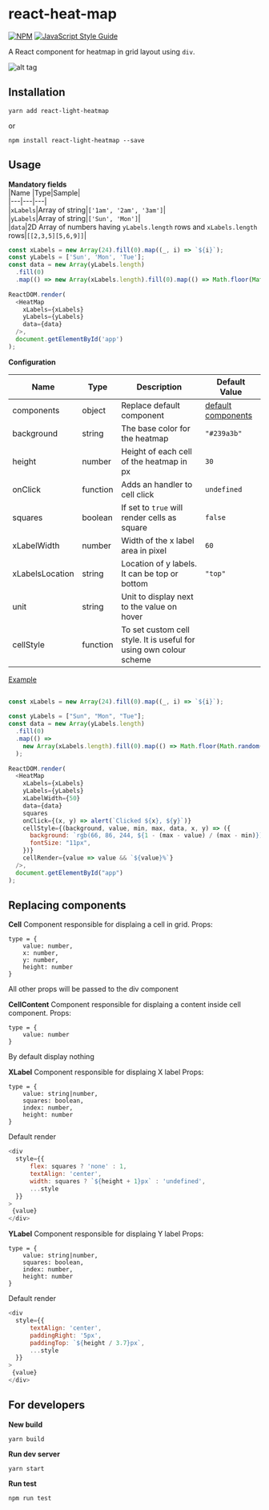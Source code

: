 
# react-heat-map  
  
[![NPM](https://img.shields.io/npm/v/react-light-heatmap.svg)](https://www.npmjs.com/package/react-light-heatmap) [![JavaScript Style Guide](https://img.shields.io/badge/code_style-standard-brightgreen.svg)](https://standardjs.com)
  
A React component for heatmap in grid layout using `div`.  
  
![alt tag](https://github.com/elv1n/react-light-heatmap/raw/master/example/public/screenshot.png)  
  
## Installation  
  
```  
yarn add react-light-heatmap  
```  
  
or   
  
```  
npm install react-light-heatmap --save  
```  
  
  
## Usage  
  
**Mandatory fields**   
|Name |Type|Sample|  
|---|---|---|  
|`xLabels`|Array of string|`['1am', '2am', '3am']`|  
|`yLabels`|Array of string|`['Sun', 'Mon']`|  
|`data`|2D Array of numbers having `yLabels.length` rows and `xLabels.length` rows|`[[2,3,5][5,6,9]]`|   
  
```javascript  
const xLabels = new Array(24).fill(0).map((_, i) => `${i}`);  
const yLabels = ['Sun', 'Mon', 'Tue'];  
const data = new Array(yLabels.length)  
  .fill(0)  
  .map(() => new Array(xLabels.length).fill(0).map(() => Math.floor(Math.random() * 100)));  
  
ReactDOM.render(  
  <HeatMap  
    xLabels={xLabels}  
    yLabels={yLabels}  
    data={data}  
  />,  
  document.getElementById('app')  
);  
```  
  
  
**Configuration**  
  
|Name |Type|Description|Default Value|  
|---|---|---|---|  
|components|object|Replace default component|[default components](#replacing-components)
|background|string|The base color for the heatmap|`"#239a3b"`|  
|height|number|Height of each cell of the heatmap in px|`30`|  
|onClick|function|Adds an handler to cell click|`undefined`|  
|squares|boolean|If set to `true` will render cells as square|`false`|  
|xLabelWidth|number|Width of the x label area in pixel|`60`|    
|xLabelsLocation|string|Location of y labels. It can be top or bottom|`"top"`|  
|unit|string|Unit to display next to the value on hover||  
|cellStyle|function|To set custom cell style. It is useful for using own colour scheme||  
  
[Example](https://github.com/elv1n/react-light-heatmap/tree/master/example/src/App.js)
```javascript  
  
const xLabels = new Array(24).fill(0).map((_, i) => `${i}`);  
  
const yLabels = ["Sun", "Mon", "Tue"];  
const data = new Array(yLabels.length)  
  .fill(0)  
  .map(() =>  
    new Array(xLabels.length).fill(0).map(() => Math.floor(Math.random() * 100))  
  );  
  
ReactDOM.render(  
  <HeatMap  
    xLabels={xLabels}  
    yLabels={yLabels}  
    xLabelWidth={50}  
    data={data}  
    squares  
    onClick={(x, y) => alert(`Clicked ${x}, ${y}`)}  
    cellStyle={(background, value, min, max, data, x, y) => ({  
      background: `rgb(66, 86, 244, ${1 - (max - value) / (max - min)})`,  
      fontSize: "11px",  
    })}  
    cellRender={value => value && `${value}%`}  
  />,  
  document.getElementById("app")  
);  
```  

 ## Replacing components
 
 **Cell**
 Component responsible for displaing a cell in grid.
 Props:
 ```flow
 type = {
	 value: number,
	 x: number,
	 y: number,
	 height: number
 }
 ```
All other props will be passed to the div component

 **CellContent**
 Component responsible for displaing a content inside cell component.
 Props:
 ```flow
 type = {
	 value: number
 }
 ```
By default display nothing

 **XLabel**
 Component responsible for displaing X label
 Props:
 ```flow
 type = {
	 value: string|number,
	 squares: boolean,
	 index: number,
	 height: number
 }
 ```

Default render
```javascript
<div  
  style={{  
	  flex: squares ? 'none' : 1,  
	  textAlign: 'center',  
	  width: squares ? `${height + 1}px` : 'undefined',  
	  ...style  
  }}  
>  
 {value}  
</div>
```

 **YLabel**
 Component responsible for displaing Y label
 Props:
 ```flow
 type = {
	 value: string|number,
	 squares: boolean,
	 index: number,
	 height: number
 }
 ```

Default render
```javascript
<div  
  style={{  
	  textAlign: 'center',  
	  paddingRight: '5px',  
	  paddingTop: `${height / 3.7}px`,  
	  ...style  
  }} 
>  
 {value}  
</div>
```
## For developers  
  
**New build**  
```  
yarn build  
```  
  
**Run dev server**  
```  
yarn start
```  
  
**Run test**  
```  
npm run test  
```
